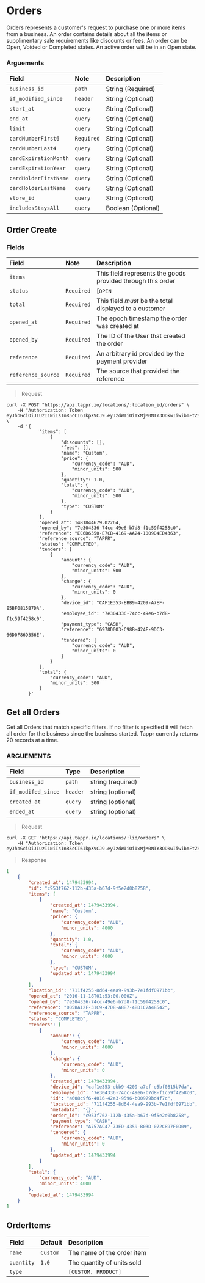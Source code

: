 
# Orders

Orders represents a customer's request to purchase one or more items from a business. An order contains details about all the items or supplimentary sale requirements like discounts or fees. An order can be Open, Voided or Completed states. An active order will be in an Open state. 

### Arguements

| Field              | Note       | Description                                                 |
|:-------------------|:-----------|:------------------------------------------------------------|
| `business_id`            |      `path`      | String (Required)   |
| `if_modified_since`           | `header` | String (Optional)                          |
| `start_at`            | `query` | String (Optional)            |
| `end_at`        | `query` | String (Optional)                   |
| `limit`        | `query` | String (Optional)                        |
| `cardNumberFirst6`        | `Required` | String (Optional)                 |
| `cardNumberLast4` | `query` | String (Optional)                           |
| `cardExpirationMonth` | `query` | String (Optional)                    |
| `cardExpirationYear` | `query` | String (Optional)                    |
| `cardHolderFirstName` | `query` | String (Optional)                    |
| `cardHolderLastName` | `query` | String (Optional)                    |
| `store_id` | `query` | String (Optional)                    |
| `includesStaysAll` | `query` | Boolean (Optional)                    |


## Order Create

### Fields

| Field              | Note       | Description                                                 |
|:-------------------|:-----------|:------------------------------------------------------------|
| `items`            |            | This field represents the goods provided through this order |
| `status`           | `Required` | [`OPEN` | `COMPLETED` | `VOIDED`]                           |
| `total`            | `Required` | This field *must* be the total displayed to a customer      |
| `opened_at`        | `Required` | The epoch timestamp the order was created at                |
| `opened_by`        | `Required` | The ID of the User that created the order                   |
| `reference`        | `Required` | An arbitrary id provided by the payment provider            |
| `reference_source` | `Required` | The source that provided the reference                      |

> Request

```shell
curl -X POST "https://api.tappr.io/locations/:location_id/orders" \
    -H "Authorization: Token eyJhbGciOiJIUzI1NiIsInR5cCI6IkpXVCJ9.eyJzdWIiOiIxMjM0NTY3ODkwIiwibmFtZSI6IkpvaG4gRG9lIiwiYWRtaW4iOnRydWV9.TJVA95OrM7E2cBab30RMHrHDcEfxjoYZgeFONFh7HgQ" \
    -d '{
            "items": [
                {
                    "discounts": [],
                    "fees": [],
                    "name": "Custom",
                    "price": {
                        "currency_code": "AUD",
                        "minor_units": 500
                    },
                    "quantity": 1.0,
                    "total": {
                        "currency_code": "AUD",
                        "minor_units": 500
                    },
                    "type": "CUSTOM"
                }
            ],
            "opened_at": 1481844679.02264,
            "opened_by": "7e304336-74cc-49e6-b7d8-f1c59f4258c0",
            "reference": "EC6D6350-E7CB-4169-AA24-1009D4ED4363",
            "reference_source": "TAPPR",
            "status": "COMPLETED",
            "tenders": [
                {
                    "amount": {
                        "currency_code": "AUD",
                        "minor_units": 500
                    },
                    "change": {
                        "currency_code": "AUD",
                        "minor_units": 0
                    },
                    "device_id": "CAF1E353-EBB9-4209-A7EF-E5BF0815B7DA",
                    "employee_id": "7e304336-74cc-49e6-b7d8-f1c59f4258c0",
                    "payment_type": "CASH",
                    "reference": "6978D003-C98B-424F-9DC3-66D0F86D356E",
                    "tendered": {
                        "currency_code": "AUD",
                        "minor_units": 0
                    }
                }
            ],
            "total": {
                "currency_code": "AUD",
                "minor_units": 500
            }
        }'
```

## Get all Orders

Get all Orders that match specific filters. If no filter is specified it will fetch all order for the business since the business started. Tappr currently returns 20 records at a time. 


### ARGUEMENTS

| Field           |Type             | Description                        |
|:----------------|:----------------|:-------------------------------------|
| `business_id`    |`path` | string (required) |
| `if_modifed_since`    |`header` | string (optional) |
| `created_at`    |`query` | string (optional) |
| `ended_at`    |`query` | string (optional) |

> Request

```shell
curl -X GET "https://api.tappr.io/locations/:lid/orders" \
    -H "Authorization: Token eyJhbGciOiJIUzI1NiIsInR5cCI6IkpXVCJ9.eyJzdWIiOiIxMjM0NTY3ODkwIiwibmFtZSI6IkpvaG4gRG9lIiwiYWRtaW4iOnRydWV9.TJVA95OrM7E2cBab30RMHrHDcEfxjoYZgeFONFh7HgQ"
```

> Response

```json
[
    {
        "created_at": 1479433994,
        "id": "c953f762-112b-435a-b67d-9f5e2d0b8258",
        "items": [
            {
                "created_at": 1479433994,
                "name": "Custom",
                "price": {
                    "currency_code": "AUD",
                    "minor_units": 4000
                },
                "quantity": 1.0,
                "total": {
                    "currency_code": "AUD",
                    "minor_units": 4000
                },
                "type": "CUSTOM",
                "updated_at": 1479433994
            }
        ],
        "location_id": "711f4255-8d64-4ea9-993b-7e1fdf0971bb",
        "opened_at": "2016-11-18T01:53:00.000Z",
        "opened_by": "7e304336-74cc-49e6-b7d8-f1c59f4258c0",
        "reference": "005BA12F-31C9-47D8-A8B7-4BD1C2A48542",
        "reference_source": "TAPPR",
        "status": "COMPLETED",
        "tenders": [
            {
                "amount": {
                    "currency_code": "AUD",
                    "minor_units": 4000
                },
                "change": {
                    "currency_code": "AUD",
                    "minor_units": 0
                },
                "created_at": 1479433994,
                "device_id": "caf1e353-ebb9-4209-a7ef-e5bf0815b7da",
                "employee_id": "7e304336-74cc-49e6-b7d8-f1c59f4258c0",
                "id": "a608c9f6-4016-42e3-9596-b00979bd4f7c",
                "location_id": "711f4255-8d64-4ea9-993b-7e1fdf0971bb",
                "metadata": "{}",
                "order_id": "c953f762-112b-435a-b67d-9f5e2d0b8258",
                "payment_type": "CASH",
                "reference": "A757AC47-73ED-4359-B03D-072C897F0D09",
                "tendered": {
                    "currency_code": "AUD",
                    "minor_units": 0
                },
                "updated_at": 1479433994
            }
        ],
        "total": {
            "currency_code": "AUD",
            "minor_units": 4000
        },
        "updated_at": 1479433994
    }
]
```

## OrderItems

| Field      | Default  | Description                |
|:-----------|:---------|:---------------------------|
| `name`     | `Custom` | The name of the order item |
| `quantity` | `1.0`    | The quantity of units sold |
| `type`     |          | `[CUSTOM, PRODUCT]`        |
